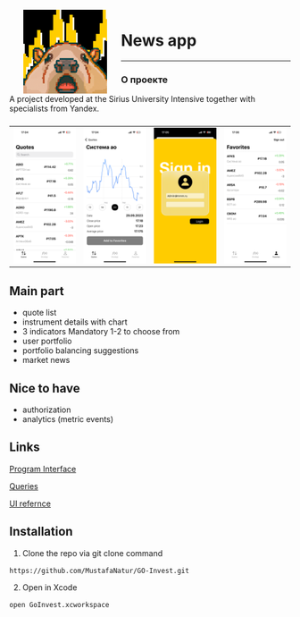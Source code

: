 <img src="images/0.png" align="left" hspace="25" vspace="1" height="150" width="150">

# News app

---

### О проекте

A project developed at the Sirius University Intensive together with specialists from Yandex.

###

<table>
    <td><img src="images/1.PNG" width="320"></td>
    <td><img src="images/2.PNG" width="320"></td>
    <td><img src="images/3.PNG" width="320"></td>
    <td><img src="images/4.PNG" width="320"></td>
</table>

## Main part

- quote list
- instrument details with chart
- 3 indicators
  Mandatory 1-2 to choose from
- user portfolio
- portfolio balancing suggestions
- market news

## Nice to have

- authorization
- analytics (metric events)

## Links

[Program Interface](https://www.moex.com/a2193)

[Queries](https://iss.moex.com/iss/reference/)

[UI refernce](https://dribbble.com/shots/20815352-JStock-App)

## Installation

1. Clone the repo via git clone command

```
https://github.com/MustafaNatur/GO-Invest.git
```

2. Open in Xcode

```
open GoInvest.xcworkspace
```
